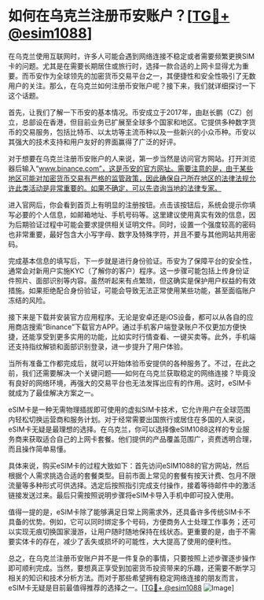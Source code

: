 # 如何在乌克兰注册币安账户？[[TG💪+ @esim1088](https://t.me/s/esim1088)]

在乌克兰使用互联网时，许多人可能会遇到网络连接不稳定或者需要频繁更换SIM卡的问题。尤其是在需要长期居住或旅行时，选择一款合适的上网卡显得尤为重要。而币安作为全球领先的加密货币交易平台之一，其便捷性和安全性吸引了无数用户的关注。那么，在乌克兰如何注册币安账户呢？接下来，我们就详细探讨一下这个话题。

首先，让我们了解一下币安的基本情况。币安成立于2017年，由赵长鹏（CZ）创立，总部设在香港，但目前业务已扩展至全球多个国家和地区。它提供多种数字货币的交易服务，包括比特币、以太坊等主流币种以及一些新兴的小众币种。币安以其强大的技术支持和用户友好的界面赢得了广泛的好评。

对于想要在乌克兰注册币安账户的人来说，第一步当然是访问官方网站。打开浏览器后输入“www.binance.com”，这是币安的官方网址。需要注意的是，由于某些地区可能对加密货币交易有严格的监管政策，因此确保自己所在地区的法律法规允许此类活动是非常重要的。如果不确定，可以先咨询当地的法律专家。

进入官网后，你会看到首页上有明显的注册按钮。点击该按钮后，系统会提示你填写必要的个人信息，如邮箱地址、手机号码等。这里建议使用真实有效的信息，因为后期验证过程中可能会要求提供相关证明文件。同时，设置一个强度较高的密码也非常重要，最好包含大小写字母、数字及特殊字符，并且不要与其他网站共用密码。

完成基本信息的填写后，下一步就是进行身份验证。币安为了保障平台的安全性，通常会对新用户实施KYC（了解你的客户）程序。这一步骤可能包括上传身份证件照片、面部识别等内容。虽然听起来有点繁琐，但这确实是保护用户权益的有效措施。如果拒绝配合身份验证，可能会导致无法正常使用某些功能，甚至面临账户冻结的风险。

接下来是下载并安装官方应用程序。无论是安卓还是iOS设备，都可以从各自的应用商店搜索“Binance”下载官方APP。通过手机客户端登录账户不仅更加方便快捷，还能享受到更多实用的功能，比如实时行情查看、一键买卖等。此外，手机端还支持指纹解锁和面部识别登录，进一步提升了用户体验。

当所有准备工作都完成后，就可以开始体验币安提供的各种服务了。不过，在此之前，我们还需要解决一个关键问题——如何在乌克兰获取稳定的网络连接？毕竟没有良好的网络环境，再强大的交易平台也无法发挥出应有的作用。这时，eSIM卡就成为了最佳解决方案之一。

eSIM卡是一种无需物理插拔即可使用的虚拟SIM卡技术，它允许用户在全球范围内轻松切换运营商和服务计划。对于经常需要出国旅行或居住在多国的人来说，eSIM卡无疑是最理想的选择。在乌克兰，你可以选择像eSIM1088这样的专业服务商来获取适合自己的上网卡套餐。他们提供的产品覆盖范围广，资费透明合理，而且操作简单易懂。

具体来说，购买eSIM卡的过程大致如下：首先访问eSIM1088的官方网站，然后根据个人需求挑选合适的套餐类型。目前市面上常见的套餐有按天计费、包月不限流量等多种形式可供选择。选定后按照指引完成支付操作，接着等待邮件中的激活链接发送过来。最后只需按照说明步骤将eSIM卡导入手机中即可投入使用。

值得一提的是，eSIM卡除了能够满足日常上网需求外，还具备许多传统SIM卡不具备的优势。例如，它可以同时绑定多个号码，方便商务人士处理工作事务；还可以实现无痕切换国家漫游，让用户随时随地保持在线状态。更重要的是，由于不需要实体卡的存在，减少了丢失或损坏的可能性，大大提高了使用的便利性。

总之，在乌克兰注册币安账户并不是一件复杂的事情，只要按照上述步骤逐步操作即可顺利完成。当然，要想真正享受到加密货币投资带来的乐趣，还需要不断学习相关的知识和技术分析方法。而对于那些希望拥有稳定网络连接的朋友而言，eSIM卡无疑是目前最值得推荐的选择之一。[[TG💪+ @esim1088](https://t.me/s/esim1088) ![Image](https://i.postimg.cc/4NQfJmqS/Snipaste-2025-05-13-00-14-12.png)]